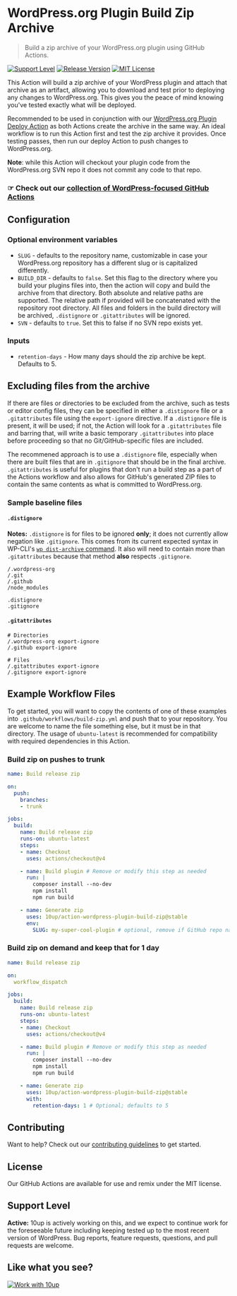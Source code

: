 # WordPress.org Plugin Build Zip Archive

> Build a zip archive of your WordPress.org plugin using GitHub Actions.

[![Support Level](https://img.shields.io/badge/support-active-green.svg)](#support-level) [![Release Version](https://img.shields.io/github/release/10up/action-wordpress-plugin-build-zip.svg)](https://github.com/10up/action-wordpress-plugin-build-zip/releases/latest) [![MIT License](https://img.shields.io/github/license/10up/action-wordpress-plugin-build-zip.svg)](https://github.com/10up/action-wordpress-plugin-build-zip/blob/develop/LICENSE)

This Action will build a zip archive of your WordPress plugin and attach that archive as an artifact, allowing you to download and test prior to deploying any changes to WordPress.org. This gives you the peace of mind knowing you've tested exactly what will be deployed.

Recommended to be used in conjunction with our [WordPress.org Plugin Deploy Action](https://github.com/10up/action-wordpress-plugin-deploy) as both Actions create the archive in the same way. An ideal workflow is to run this Action first and test the zip archive it provides. Once testing passes, then run our deploy Action to push changes to WordPress.org.

**Note**: while this Action will checkout your plugin code from the WordPress.org SVN repo it does not commit any code to that repo.

### ☞ Check out our [collection of WordPress-focused GitHub Actions](https://github.com/10up/actions-wordpress)

## Configuration

### Optional environment variables

* `SLUG` - defaults to the repository name, customizable in case your WordPress.org repository has a different slug or is capitalized differently.
* `BUILD_DIR` - defaults to `false`. Set this flag to the directory where you build your plugins files into, then the action will copy and build the archive from that directory. Both absolute and relative paths are supported. The relative path if provided will be concatenated with the repository root directory. All files and folders in the build directory will be archived, `.distignore` or `.gitattributes` will be ignored.
* `SVN` - defaults to `true`. Set this to false if no SVN repo exists yet.

### Inputs

* `retention-days` - How many days should the zip archive be kept. Defaults to 5.

## Excluding files from the archive

If there are files or directories to be excluded from the archive, such as tests or editor config files, they can be specified in either a `.distignore` file or a `.gitattributes` file using the `export-ignore` directive. If a `.distignore` file is present, it will be used; if not, the Action will look for a `.gitattributes` file and barring that, will write a basic temporary `.gitattributes` into place before proceeding so that no Git/GitHub-specific files are included.

The recommened approach is to use a `.distignore` file, especially when there are built files that are in `.gitignore` that should be in the final archive. `.gitattributes` is useful for plugins that don't run a build step as a part of the Actions workflow and also allows for GitHub's generated ZIP files to contain the same contents as what is committed to WordPress.org.

### Sample baseline files

#### `.distignore`

**Notes:** `.distignore` is for files to be ignored **only**; it does not currently allow negation like `.gitignore`. This comes from its current expected syntax in WP-CLI's [`wp dist-archive` command](https://github.com/wp-cli/dist-archive-command/). It also will need to contain more than `.gitattributes` because that method **also** respects `.gitignore`.

```
/.wordpress-org
/.git
/.github
/node_modules

.distignore
.gitignore
```

#### `.gitattributes`

```gitattributes
# Directories
/.wordpress-org export-ignore
/.github export-ignore

# Files
/.gitattributes export-ignore
/.gitignore export-ignore
```

## Example Workflow Files

To get started, you will want to copy the contents of one of these examples into `.github/workflows/build-zip.yml` and push that to your repository. You are welcome to name the file something else, but it must be in that directory. The usage of `ubuntu-latest` is recommended for compatibility with required dependencies in this Action.

### Build zip on pushes to trunk

```yml
name: Build release zip

on:
  push:
    branches:
    - trunk

jobs:
  build:
    name: Build release zip
    runs-on: ubuntu-latest
    steps:
    - name: Checkout
      uses: actions/checkout@v4

    - name: Build plugin # Remove or modify this step as needed
      run: |
        composer install --no-dev
        npm install
        npm run build

    - name: Generate zip
      uses: 10up/action-wordpress-plugin-build-zip@stable
      env:
        SLUG: my-super-cool-plugin # optional, remove if GitHub repo name matches SVN slug, including capitalization
```

### Build zip on demand and keep that for 1 day

```yml
name: Build release zip

on:
  workflow_dispatch

jobs:
  build:
    name: Build release zip
    runs-on: ubuntu-latest
    steps:
    - name: Checkout
      uses: actions/checkout@v4

    - name: Build plugin # Remove or modify this step as needed
      run: |
        composer install --no-dev
        npm install
        npm run build

    - name: Generate zip
      uses: 10up/action-wordpress-plugin-build-zip@stable
      with:
        retention-days: 1 # Optional; defaults to 5
```

## Contributing

Want to help? Check out our [contributing guidelines](CONTRIBUTING.md) to get started.

## License

Our GitHub Actions are available for use and remix under the MIT license.

## Support Level

**Active:** 10up is actively working on this, and we expect to continue work for the foreseeable future including keeping tested up to the most recent version of WordPress.  Bug reports, feature requests, questions, and pull requests are welcome.

## Like what you see?

[![Work with 10up](https://10up.com/uploads/2016/10/10up-Github-Banner.png)](http://10up.com/contact/)
